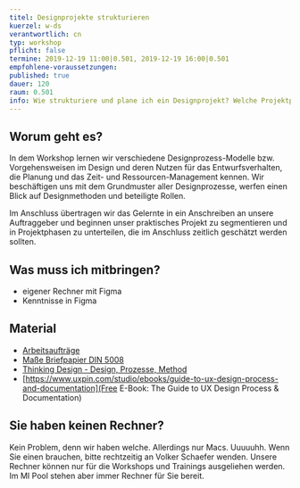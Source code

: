 ```yaml
---
titel: Designprojekte strukturieren
kuerzel: w-ds
verantwortlich: cn
typ: workshop
pflicht: false
termine: 2019-12-19 11:00|0.501, 2019-12-19 16:00|0.501
empfohlene-voraussetzungen: 
published: true
dauer: 120
raum: 0.501
info: Wie strukturiere und plane ich ein Designprojekt? Welche Projektphasen gibt es und welche Funktion haben sie? Wie kann ein Designprojekt kalkuliert werden?
---
```


## Worum geht es?
In dem Workshop lernen wir verschiedene Designprozess-Modelle bzw. Vorgehensweisen im Design und deren Nutzen für das Entwurfsverhalten, die Planung und das Zeit- und Ressourcen-Management kennen. Wir beschäftigen uns mit dem Grundmuster aller Designprozesse, werfen einen Blick auf Designmethoden und beteiligte Rollen.  

Im Anschluss übertragen wir das Gelernte in ein Anschreiben an unsere Auftraggeber und beginnen unser praktisches Projekt zu segmentieren und in Projektphasen zu unterteilen, die im Anschluss zeitlich geschätzt werden sollten.

## Was muss ich mitbringen?
- eigener Rechner mit Figma
- Kenntnisse in Figma

## Material
- [Arbeitsaufträge](../../download/workshops/designprozesse-strukturieren/aufgabe-designprojekte-strukturieren.pdf)
- [Maße Briefpapier DIN 5008](../../download/workshops/typo/briefpapier-vorlage.pdf)
- [Thinking Design - Design, Prozesse, Method](https://thinking-design.de/2-designprozess-einfuehrung/)
- [https://www.uxpin.com/studio/ebooks/guide-to-ux-design-process-and-documentation](Free E-Book: The Guide to UX Design Process & Documentation)


## Sie haben keinen Rechner?
Kein Problem, denn wir haben welche. Allerdings nur Macs. Uuuuuhh. Wenn Sie einen brauchen, bitte rechtzeitig an Volker Schaefer wenden. Unsere Rechner können nur für die Workshops und Trainings ausgeliehen werden. Im MI Pool stehen aber immer Rechner für Sie bereit.
